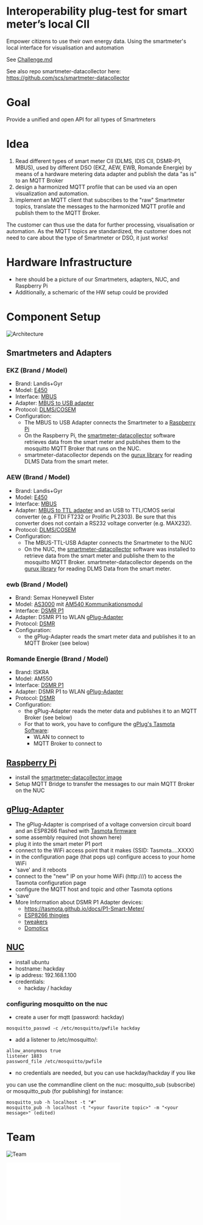 # Interoperability plug-test for smart meter’s local CII
Empower citizens to use their own energy data. Using the smartmeter's local interface for visualisation and automation

See [Challenge.md](Challenge.md)

See also repo smartmeter-datacollector here:
https://github.com/scs/smartmeter-datacollector

# Goal
Provide a unified and open API for all types of Smartmeters

# Idea
1. Read different types of smart meter CII (DLMS, IDIS CII, DSMR-P1, MBUS), used by different DSO (EKZ, AEW, EWB, Romande Energie) by means of a hardware metering data adapter and publish the data "as is" to an MQTT Broker
2. design a harmonized MQTT profile that can be used via an open visualization and automation.
3. implement an MQTT client that subscribes to the "raw" Smartmeter topics, translate the messages to the harmonized MQTT profile and publish them to the MQTT Broker.

The customer can thus use the data for further processing, visualisation or automation. As the MQTT topics are standardized, the customer does not need to care about the type of Smartmeter or DSO, it just works!

# Hardware Infrastructure
* here should be a picture of our Smartmeters, adapters, NUC, and Raspberry Pi
* Additionally, a schemaric of the HW setup could be provided

# Component Setup

![Architecture](Architecture.jpeg "Architecture diagram")

## Smartmeters and Adapters
### EKZ (Brand / Model)
* Brand: Landis+Gyr
* Model: [E450](https://www.landisgyr.ch/product/landisgyr-e450/)
* Interface: [MBUS](https://m-bus.com/)
* Adapter: [MBUS to USB adapter](https://www.empro.ch/en/products/interfaces/zeta-usb-interfaces/m-bus-slave/)
* Protocol: [DLMS/COSEM](https://www.dlms.com/dlms-cosem/)
* Configuration:
  * The MBUS to USB Adapter connects the Smartmeter to a [Raspberry Pi](https://www.raspberrypi.org/)
  * On the Raspberry Pi, the [smartmeter-datacollector](https://github.com/scs/smartmeter-datacollector) software retrieves data from the smart meter and publishes them to the mosquitto MQTT Broker that runs on the NUC.
  * smartmeter-datacollector depends on the [gurux library](https://github.com/Gurux/Gurux.DLMS.Python) for reading DLMS Data from the smart meter.

### AEW (Brand / Model)
* Brand: Landis+Gyr
* Model: [E450](https://www.landisgyr.ch/product/landisgyr-e450/)
* Interface: [MBUS](https://m-bus.com/)
* Adapter: [MBUS to TTL adapter](https://www.aliexpress.com/item/32751482255.html?spm=a2g0s.9042311.0.0.7e0c4c4dkWHVtG) and an USB to TTL/CMOS serial converter (e.g. FTDI FT232 or Prolific PL2303). Be sure that this converter does not contain a RS232 voltage converter (e.g. MAX232).
* Protocol: [DLMS/COSEM](https://www.dlms.com/dlms-cosem/)
* Configuration:
  * The MBUS-TTL-USB Adapter connects the Smartmeter to the NUC
  * On the NUC, the [smartmeter-datacollector](https://github.com/scs/smartmeter-datacollector) software was installed to retrieve data from the smart meter and publishe them to the mosquitto MQTT Broker. smartmeter-datacollector depends on the [gurux library](https://github.com/Gurux/Gurux.DLMS.Python) for reading DLMS Data from the smart meter.

### ewb (Brand / Model)
* Brand: Semax Honeywell Elster
* Model: [AS3000](https://semax.ch/as3000/) mit [AM540 Kommunikationsmodul](https://semax.ch/en/am540/)
* Interface: [DSMR P1](https://www.netbeheernederland.nl/_upload/Files/Slimme_meter_15_a727fce1f1.pdf)
* Adapter: DSMR P1 to WLAN [gPlug-Adapter](https://forume.ch/t/kundenschnittstelle-der-intelligenten-messsysteme/938/9)
* Protocol: [DSMR](https://www.netbeheernederland.nl/_upload/Files/Slimme_meter_15_a727fce1f1.pdf)
* Configuration:
  * the gPlug-Adapter reads the smart meter data and publishes it to an MQTT Broker (see below)

### Romande Energie (Brand / Model)
* Brand: ISKRA
* Model: AM550
* Interface: [DSMR P1](https://www.netbeheernederland.nl/_upload/Files/Slimme_meter_15_a727fce1f1.pdf)
* Adapter: DSMR P1 to WLAN [gPlug-Adapter](https://forume.ch/t/kundenschnittstelle-der-intelligenten-messsysteme/938/9)
* Protocol: [DSMR](https://www.netbeheernederland.nl/_upload/Files/Slimme_meter_15_a727fce1f1.pdf)
* Configuration:
  * the gPlug-Adapter reads the meter data and publishes it to an MQTT Broker (see below)
  * For that to work, you have to configure the [gPlug's Tasmota Software](https://tasmota.github.io/docs/P1-Smart-Meter/):
    * WLAN to connect to
    * MQTT Broker to connect to

## [Raspberry Pi](https://www.raspberrypi.org/)
* install the [smartmeter-datacollector image](https://github.com/scs/smartmeter-datacollector/releases)
* Setup MQTT Bridge to transfer the messages to our main MQTT Broker on the NUC

## [gPlug-Adapter](https://forume.ch/t/kundenschnittstelle-der-intelligenten-messsysteme/938/9)
* The gPlug-Adapter is comprised of a voltage conversion circuit board and an ESP8266 flashed with [Tasmota firmware](https://tasmota.github.io/docs/P1-Smart-Meter/)
* some assembly required (not shown here)
* plug it into the smart meter P1 port
* connect to the WiFi access point that it makes (SSID: Tasmota....XXXX)
* in the configuration page (that pops up) configure access to your home WiFi
* 'save' and it reboots
* connect to the "new" IP on your home WiFi (http://<whatever>/) to access the Tasmota configuration page
* configure the MQTT host and topic and other Tasmota options
* 'save'
* More Information about DSMR P1 Adapter devices:
  * https://tasmota.github.io/docs/P1-Smart-Meter/ 
  * [ESP8266 thingies](http://www.esp8266thingies.nl/wp/)
  * [tweakers](https://tweakers.net/aanbod/2760894/p1-dsmr-slimme-meter-wifi-gateway-obv-esp8266.html)
  * [Domoticx](http://domoticx.com/p1-poort-slimme-meter-hardware/)

## [NUC](https://www.intel.com/content/www/us/en/products/details/nuc.html)
* install ubuntu
* hostname: hackday
* ip address: 192.168.1.100
* credentials:
  * hackday / hackday

### configuring mosquitto on the nuc
* create a user for mqtt (password: hackday)
```
mosquitto_passwd -c /etc/mosquitto/pwfile hackday
```
* add a listener to /etc/mosquitto/:
```
allow_anonymous true
listener 1883
password_file /etc/mosquitto/pwfile
```
* no credentials are needed, but you can use hackday/hackday if you like

you can use the commandline client on the nuc: mosquitto_sub (subscribe) or mosquitto_pub (for publishing)
for instance:
```
mosquitto_sub -h localhost -t "#"
mosquitto_pub -h localhost -t "<your favorite topic>" -m "<your message>" (edited) 
```

# Team
![Team](Team.jpg "Open Energy Data Hackday team")


![Report](018_interoperability-plug-test-for-smart-meter.pdf "Open Energy Data Hackday report")


